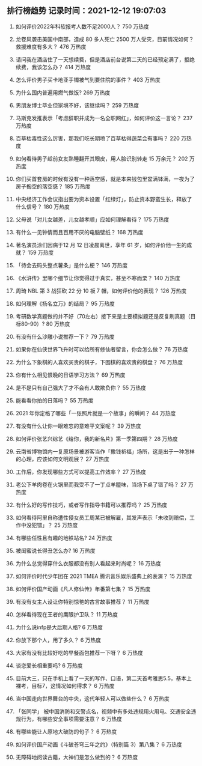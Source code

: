 
## 排行榜趋势 记录时间：2021-12-12 19:07:03
  
  1. 如何评价2022年科软报考人数不足2000人？ 750 万热度
    
  2. 龙卷风袭击美国中南部，造成 80 多人死亡 2500 万人受灾，目前情况如何？救援难度有多大？ 476 万热度
    
  3. 请问我在酒店住了一天想续费，但是酒店前台说第二天的已经预定满了，拒绝续费，我该怎么办？ 414 万热度
    
  4. 怎么评价男子买卡地亚手镯被气到要住院的事件？ 403 万热度
    
  5. 为什么国内普遍用燃气做饭? 269 万热度
    
  6. 男朋友博士毕业但家境不好，该继续吗？ 259 万热度
    
  7. 马斯克发推表示「考虑辞职并成为一名全职网红」，如何评价这一言论？ 237 万热度
    
  8. 百草枯毒性这么厉害，那我们吃长期喷了百草枯得蔬菜会有事吗？ 220 万热度
    
  9. 如何看待男子趁前女友熟睡翻开其眼皮，用人脸识别转走 15 万余元？ 202 万热度
    
  10. 你们买首套房的时候有没有一种落空感，就是本来钱包里盆满钵满，一夜为了房子掏空的落空感？ 185 万热度
    
  11. 中央经济工作会议指出要为资本设置「红绿灯」，防止资本野蛮生长，释放了什么信号？ 180 万热度
    
  12. 父母说「对儿女越差，儿女越孝顺」应如何理解看待？ 175 万热度
    
  13. 有什么一见钟情而且百用不厌的电脑壁纸？ 168 万热度
    
  14. 著名演员涂们因病于12 月 12 日凌晨离世，享年 61 岁，如何评价他一生的成就？ 159 万热度
    
  15. 「待会去码头整点薯条」是什么梗？ 146 万热度
    
  16. 《水浒传》里哪个细节让你觉得过于真实，甚至不寒而栗？ 140 万热度
    
  17. 周琦 NBL 第 3 战狂砍 22 分 10 板 7 帽，如何评价他的表现？ 126 万热度
    
  18. 如何理解《扬名立万》的结局？ 95 万热度
    
  19. 考研数学真题做的并不好（70左右）接下来是主要模拟题还是反复刷真题（目标80-90）? 80 万热度
    
  20. 有没有什么沙雕小说推荐一下？ 79 万热度
    
  21. 如果你在仙侠世界飞升时可以给所有修仙者留言，你会怎么做？ 76 万热度
    
  22. 为什么下象棋的人喜欢买贵的棋子，下围棋的喜欢贵的棋盘？ 76 万热度
    
  23. 你有什么相见恨晚的日语学习方法？ 69 万热度
    
  24. 是不是只有自己强大了才不会有人敢欺负你？ 55 万热度
    
  25. 能看看你拍的日落吗？ 55 万热度
    
  26. 2021 年你定格了哪些「一张照片就是一个故事」的瞬间？ 44 万热度
    
  27. 有没有什么让你一眼难忘的意难平文案呢？ 39 万热度
    
  28. 如何评价张艺兴综艺《给你，我的新名片》第一季第四期？ 28 万热度
    
  29. 云南省博物馆内一复原场景被游客当作「撒钱祈福」场所，这是出于一种怎样的心理，应该如何文明观展？ 27 万热度
    
  30. 工作后，你发现哪些方式可以提高工作效率？ 27 万热度
    
  31. 老公下羊肉卷在火锅里而我受不了一丁点羊膻味，当场下桌了错了吗？ 27 万热度
    
  32. 有什么好的写作技巧，或者写作指导书籍可以推荐吗？ 25 万热度
    
  33. 如何看待阿里自称遭性侵女员工周某已被解雇，其发声表示「未收到赔偿，工作中没犯错」？ 25 万热度
    
  34. 有哪些任性且有趣的地铁站名? 24 万热度
    
  35. 被闺蜜说长得丑怎么办? 16 万热度
    
  36. 为什么总觉得穿什么衣服都没有别人看起来时尚呢？ 16 万热度
    
  37. 如何评价时代少年团在 2021 TMEA 腾讯音乐娱乐盛典上的表演？ 15 万热度
    
  38. 如何评价国产动画《凡人修仙传》年番第七集？ 15 万热度
    
  39. 有没有女主人设让你特别惊艳的古言故事推荐？ 11 万热度
    
  40. 怎样看待现在王者的鹰眼护卫队？ 11 万热度
    
  41. 为什么说infp是大后期人格? 6 万热度
    
  42. 你放下那个人，用了多久？ 6 万热度
    
  43. 大家有没有比较好吃的早餐面包推荐一下呀？ 6 万热度
    
  44. 谈恋爱长相重要吗? 6 万热度
    
  45. 目前大三，只在手机上看了一天的写作、口语，第二天首考雅思5.5，基本上裸考，目标7，这情况如何得求？ 6 万热度
    
  46. 当中国走向世界舞台的中央，这代年轻人可以做些什么？ 6 万热度
    
  47. 「张同学」 被中国消防和交警点名，视频中有多处违规用火用电、交通安全违规行为，有哪些安全事项需要注意？ 6 万热度
    
  48. 有哪些能让人原地大破防的句子？ 6 万热度
    
  49. 如何评价国产动画《斗破苍穹三年之约》（特别篇 3）第八集？ 6 万热度
    
  50. 无障碍地阅读古籍，大神们是怎么做到的？ 6 万热度
    